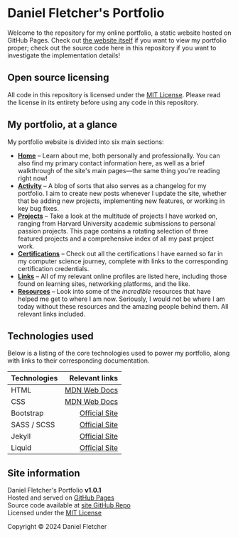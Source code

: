 # Daniel Fletcher's Portfolio

Welcome to the repository for my online portfolio, a static website hosted on GitHub Pages.
Check out [the website itself](https://www.daniel-fletcher-portfolio.com) if you want to view 
my portfolio proper; check out the source code here in this repository if you want to investigate 
the implementation details!


## Open source licensing

All code in this repository is licensed under the [MIT License](./LICENSE.md). Please read the 
license in its entirety before using any code in this repository.


## My portfolio, at a glance

My portfolio website is divided into six main sections:
- **[Home](https://www.daniel-fletcher-portfolio.com)** &ndash; Learn about me, both personally and professionally. You can also find my primary contact
information here, as well as a brief walkthrough of the site's main pages&mdash;the same thing you're reading right
now!
- **[Activity](https://www.daniel-fletcher-portfolio.com/activity)** &ndash; A blog of sorts that also serves as a changelog for my portfolio. I aim to create new
posts whenever I update the site, whether that be adding new projects, implementing new features, or working in key
bug fixes.
- **[Projects](https://www.daniel-fletcher-portfolio.com/projects)** &ndash; Take a look at the multitude of projects I have worked on, ranging from Harvard
University academic submissions to personal passion projects. This page contains a rotating selection of three
featured projects and a comprehensive index of all my past project work.
- **[Certifications](https://www.daniel-fletcher-portfolio.com/certifications)** &ndash; Check out all the certifications I have earned so far in my computer science
journey, complete with links to the corresponding certification credentials.
- **[Links](https://www.daniel-fletcher-portfolio.com/links)** &ndash; All of my relevant online profiles are listed here, including those found on learning
sites, networking platforms, and the like.
- **[Resources](https://www.daniel-fletcher-portfolio.com/resources)** &ndash; Look into some of the *incredible* resources that have helped me get to where I am now.
Seriously, I would not be where I am today without these resources and the amazing people behind them. All relevant
links included.


## Technologies used

Below is a listing of the core technologies used to power my portfolio, along with links to their corresponding
documentation.

| Technologies | Relevant links |
| :----------- | -------------: |
| HTML | [MDN Web Docs](https://developer.mozilla.org/en-US/docs/Web/HTML) |
| CSS | [MDN Web Docs](https://developer.mozilla.org/en-US/docs/Web/CSS) |
| Bootstrap | [Official Site](https://getbootstrap.com/docs/5.3/getting-started/introduction/) |
| SASS / SCSS | [Official Site](https://sass-lang.com/guide/) |
| Jekyll | [Official Site](https://jekyllrb.com/docs/) |
| Liquid | [Official Site](https://liquidjs.com/tutorials/intro-to-liquid.html) |


## Site information

Daniel Fletcher's Portfolio **v1.0.1**  
Hosted and served on [GitHub Pages](https://docs.github.com/en/pages)  
Source code available at [site GitHub Repo](https://github.com/DanielTheFletch/portfolio)  
Licensed under the [MIT License](./LICENSE.md)  

Copyright &copy; 2024 Daniel Fletcher
